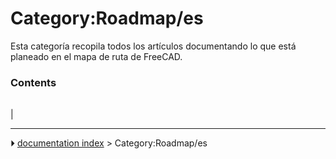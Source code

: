 # Category:Roadmap/es
Esta categoría recopila todos los artículos documentando lo que está planeado en el mapa de ruta de FreeCAD.

### Contents

|     |     |     |
| --- | --- | --- |
|



---
⏵ [documentation index](../README.md) > Category:Roadmap/es

